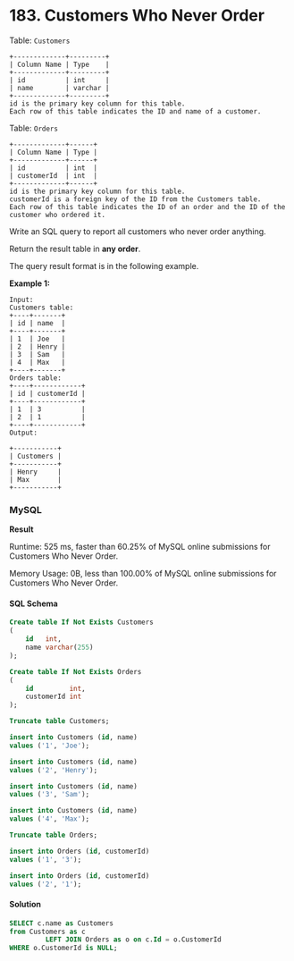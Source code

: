 # 183. Customers Who Never Order

Table: `Customers`

```
+-------------+---------+
| Column Name | Type    |
+-------------+---------+
| id          | int     |
| name        | varchar |
+-------------+---------+
id is the primary key column for this table.
Each row of this table indicates the ID and name of a customer.
```

Table: `Orders`

```
+-------------+------+
| Column Name | Type |
+-------------+------+
| id          | int  |
| customerId  | int  |
+-------------+------+
id is the primary key column for this table.
customerId is a foreign key of the ID from the Customers table.
Each row of this table indicates the ID of an order and the ID of the customer who ordered it.
```

Write an SQL query to report all customers who never order anything.

Return the result table in **any order**.

The query result format is in the following example.

&#x20;

**Example 1:**

```
Input: 
Customers table:
+----+-------+
| id | name  |
+----+-------+
| 1  | Joe   |
| 2  | Henry |
| 3  | Sam   |
| 4  | Max   |
+----+-------+
Orders table:
+----+------------+
| id | customerId |
+----+------------+
| 1  | 3          |
| 2  | 1          |
+----+------------+
Output:
 
+-----------+
| Customers |
+-----------+
| Henry     |
| Max       |
+-----------+
```

### MySQL <a href="#javascript" id="javascript"></a>

**Result**

Runtime: 525 ms, faster than 60.25% of MySQL online submissions for Customers Who Never Order.

Memory Usage: 0B, less than 100.00% of MySQL online submissions for Customers Who Never Order.

#### SQL Schema

```sql
Create table If Not Exists Customers
(
    id   int,
    name varchar(255)
);

Create table If Not Exists Orders
(
    id         int,
    customerId int
);

Truncate table Customers;

insert into Customers (id, name)
values ('1', 'Joe');

insert into Customers (id, name)
values ('2', 'Henry');

insert into Customers (id, name)
values ('3', 'Sam');

insert into Customers (id, name)
values ('4', 'Max');

Truncate table Orders;

insert into Orders (id, customerId)
values ('1', '3');

insert into Orders (id, customerId)
values ('2', '1');
```

#### Solution <a href="#javascript" id="javascript"></a>

```sql
SELECT c.name as Customers
from Customers as c
         LEFT JOIN Orders as o on c.Id = o.CustomerId
WHERE o.CustomerId is NULL;
```

